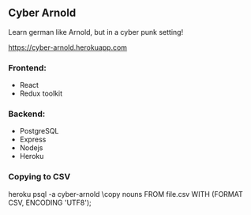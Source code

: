 ## Cyber Arnold

Learn german like Arnold, but in a cyber punk setting!

https://cyber-arnold.herokuapp.com

### Frontend:
- React
- Redux toolkit

### Backend:
- PostgreSQL
- Express
- Nodejs
- Heroku

### Copying to CSV
heroku psql -a cyber-arnold
\copy nouns FROM file.csv WITH (FORMAT CSV, ENCODING 'UTF8');